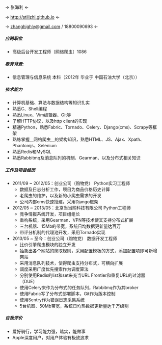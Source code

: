 -> 张海利 <-

-> http://stillzhl.github.io <-

-> zhanghighly@gmail.com / 18800090693  <-

##### 应聘职位
* 高级后台开发工程师（网络爬虫）1086

##### 教育背景:

* 信息管理与信息系统 本科（2012年 毕业于 中国石油大学（北京））

##### 技术能力

* 计算机基础、算法与数据结构等知识扎实
* 熟悉C、Shell编程
* 熟悉Linux、Vim编辑器、Git等
* 了解HTTP协议，以及http client的实现
* 精通Python，熟悉Fabric、Tornado、Celery、Django(cms)、Scrapy等框架
* 熟练掌握__网络爬虫__的架构知识，熟悉HTML、JS、Ajax、Xpath、Phantomjs、Selenium
* 熟悉Redis和MySQL
* 熟悉Rabbitmq及消息队列的机制、Gearman、以及分布式相关知识

##### 工作及项目经历

* 2011/09 ~ 2012/05：创业公司（购物党） Python实习工程师
  * 数据及日志分析工作，项目为商品价格历史计算
  * 老爬虫的维护，以及新的小爬虫需求的开发
  * 公司内部cms快速搭建，采用Django框架
* 2012/05 ~ 2013/05：北京当当网科技有限公司 Python工程师
  * 竞争情报系统开发，项目组组长
  * 重构系统，采用Gearman、VPN等技术使其支持分布式扩展
  * 三台机器、15Mb的带宽，系统日均数据更新量达百万
  * 带评分机制的代理池开发，采用Tornado实现
* 2013/05 ~ 至今：创业公司（购物党） 数据开发工程师
  * 比价引擎爬虫模块的独立开发
  * 抽象出各个网站的爬取规则，采用配置模板的方式，添加配置项即可新增网站
  * 采用消息队列技术，使得爬虫支持分布式，可横向扩展
  * 调度采用广度优先搜索作为调度算法
  * 分别使用Redis的list和set来充当URL Frontier和重复URL的过滤器（DUE）
  * 使用Celery来作为分布式的任务队列，Rabbitmq作为其broker
  * 使用Fabric写了分布式部署脚本，Git作为版本控制
  * 使用Sentry作为错误日志采集系统
  * 5台机器、50Mb带宽，系统日均热数据更新量达千万级别
  
##### 自我评价

* 爱好骑行，学习能力强，踏实，能做事
* Apple深度用户，对用户体验有极致追求
